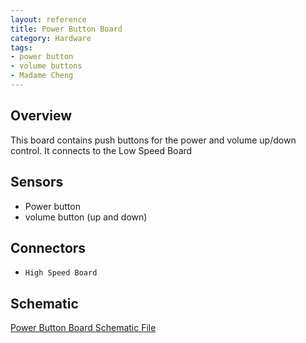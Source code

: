 ```yaml
---
layout: reference
title: Power Button Board
category: Hardware
tags:
- power button
- volume buttons
- Madame Cheng
---
```


## Overview
This board contains push buttons for the power and volume up/down control. It connects to the Low Speed Board

## Sensors
- Power button
- volume button (up and down)

## Connectors
- ``High Speed Board``

## Schematic
[Power Button Board Schematic File](../../assets/schematics/CE-00026_VolumePowerButtonBoard_MadameCheng_F02-Schematic&#32;Prints.PDF)  

